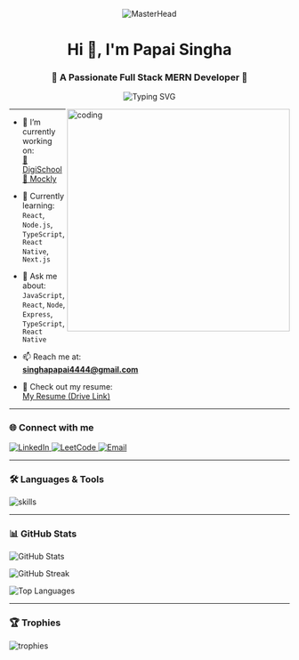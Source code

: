 <!-- Banner -->
<p align="center">
  <img src="https://binaryinformatics.com/wp-content/uploads/2022/09/MERN-Stack-Development-and-Consulting-Services.jpg" alt="MasterHead" />
</p>

<h1 align="center">Hi 👋, I'm Papai Singha</h1>
<h3 align="center">🚀 A Passionate Full Stack MERN Developer 🚀</h3>

<!-- Typing animation -->
<p align="center">
  <img
    src="https://readme-typing-svg.demolab.com?font=Fira+Code&weight=500&size=22&pause=800&center=true&vCenter=true&multiline=true&width=850&height=80&lines=%F0%9F%9A%80+A+Passionate+Full+Stack+MERN+Developer+%F0%9F%9A%80;React+%7C+Node+%7C+MongoDB+%7C+Express;Next.js+%7C+TypeScript+%7C+React+Native"
    alt="Typing SVG"
  />
</p>




<!-- Coding GIF -->
<img align="right" alt="coding" width="400" src="https://i.pinimg.com/originals/e8/f4/53/e8f453469a3ec97ecd354df465d73913.gif">

---

- 🔭 I’m currently working on:  
  [📘 DigiSchool](https://github.com/papai004/DigiSchool-Frontend)  
  [📱 Mockly](https://github.com/papai004/Mockly)

- 🌱 Currently learning:  
  `React`, `Node.js`, `TypeScript`, `React Native`, `Next.js`

- 💬 Ask me about:  
  `JavaScript`, `React`, `Node`, `Express`, `TypeScript`, `React Native`

- 📫 Reach me at:  
  **singhapapai4444@gmail.com**

- 📄 Check out my resume:  
  [My Resume (Drive Link)](https://drive.google.com/file/d/1LD26C29qsk5QQsAY6sT5_vUcIj_0QBmu/view?usp=sharing)

---

### 🌐 Connect with me

<p align="left">
  <a href="https://linkedin.com/in/papai-singha-532034218/" target="_blank">
    <img src="https://img.shields.io/badge/LinkedIn-blue?style=for-the-badge&logo=linkedin&logoColor=white" alt="LinkedIn"/>
  </a>
  <a href="https://www.leetcode.com/singhapapai4444" target="_blank">
    <img src="https://img.shields.io/badge/LeetCode-FFA116?style=for-the-badge&logo=leetcode&logoColor=white" alt="LeetCode"/>
  </a>
  <a href="mailto:singhapapai4444@gmail.com" target="_blank">
    <img src="https://img.shields.io/badge/Gmail-D14836?style=for-the-badge&logo=gmail&logoColor=white" alt="Email"/>
  </a>
</p>

---

### 🛠️ Languages & Tools

<p align="left">
  <img src="https://skillicons.dev/icons?i=html,css,js,ts,react,nextjs,nodejs,express,mongodb,mysql,java,cpp,git,github,postman,firebase,bootstrap,tailwind" alt="skills" />
</p>

---

### 📊 GitHub Stats

<p align="left">
  <img src="https://github-readme-stats.vercel.app/api?username=papai004&show_icons=true&locale=en&theme=react" alt="GitHub Stats" />
</p>

<p align="left">
  <img src="https://github-readme-streak-stats.herokuapp.com/?user=papai004&theme=react" alt="GitHub Streak" />
</p>

<p align="left">
  <img src="https://github-readme-stats.vercel.app/api/top-langs/?username=papai004&layout=compact&theme=react" alt="Top Languages" />
</p>

---

### 🏆 Trophies

<p align="left">
  <img src="https://github-profile-trophy.vercel.app/?username=papai004&theme=monokai" alt="trophies" />
</p>
